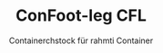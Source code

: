 ---
title: "ConFoot-leg CFL"
subtitle: "Containerchstock für rahmti Container"
mainImage: "/images/products/confoot-leg-cfl-main.jpg"
gallery:
  - "/images/products/confoot-leg-cfl-1.jpg"
  - "/images/products/confoot-leg-cfl-2.jpg"
  - "/images/products/confoot-leg-cfl-3.jpg"
shortDescription: "ConFoot-leg CFL isch speziell gmacht fir rahmti Container – es passt exakt in d'Rahm, sodass d'Container als Lagerbehälter für Flüssigkeite und anderi Material bruucht werde chönne."
technicalDescription: "S CFL-Modell isch uf sferischi Container usgerichtet, wo für de Transport vo Flüssigkeite, wo en hohe Druckaushaltig sueched, verwendet werde. D'sferischi Form tragt de Druck am beschte, aber drum brauche si en Rahm, damit si transportabel sind."
videoID: "C2KwnEb-npU"
specifications:
  - name: "Gewicht"
    value: "24 kg pro Chstock"
  - name: "Tragfähigkeit"
    value: "30 Tonne"
  - name: "Einstellbereich"
    value: "1.043 mm bis 1.448 mm"
  - name: "Material"
    value: "Hochwäärtiger Stahl"
price: "3.500 EUR"
priceVAT: "4.235 EUR"
pricingNotes: "Masse-Rabatte sind verfügbar. Nimm Kontakt uf für meh Info."
buyLink: "/contact"
howToUse: |
  1. Setz de CFL-Chstock am Eck vom Container-Rahm.
  2. Schalt de Verriegeligsmechanismus ii.
  3. Stell d'Höchi no ein, wänn nötig, im Bereich vo 1.043 mm bis 1.448 mm.
  4. Wiederhol das für alli nötige Ecke.
  5. Senk dä Trailer ab und fahr wäg, während de Container sicher uf de Chstöck blibt.
benefits:
  - title: "Perfekti Rahm-Passig"
    description: "Entwicklet, damit d'Rahm vo sferische Container exakt passe."
  - title: "Flüssiglagerig"
    description: "Ermöglicht d'Verwändig vo Container als Lagerbehälter für Flüssigkeite, wo en hohe Druckaushaltig sueched."
  - title: "Spezialisierts Design"
    description: "Gschtaltet speziell für d'einzigarti Aforderige vo rahmte Container."
  - title: "Vielseitigi Aawendige"
    description: "Geeignet für verschiedeni Branche, wo spezialisierti Containerlagerig und -handhabig bruuchät."
  - title: "Sofort mobil"
    description: "Container sind jederziit beweggbar – fahrt eifach dä Trailer unter de Container, um d'Reis witer zfüehre."
  - title: "Choschtoptimierig"
    description: "Hilft, d'Choschte und d'Zyt optimal z'nutze, indem spezialisierti Containerhandhabig ohni zusätzlechi Gerät ermöglicht wird."
articleContent: |
  ## Was isch ConFoot-leg CFL?

  ConFoot-leg CFL isch e spezialiserti Løsig mit Containerchstöck, gmacht für rahmte Container. Anders als bim Standardcontainer müend sferischi Container, wo für de Transport vo Flüssigkeite mit hoher Druckaushaltig verwendet werde, drumrum Rahmä ha, damit si beweglich sind – d'sferischi Form träg de Druck am beschte. S CFL-Modell isch so entworfe, dass es in d'Rahm perfekt passt und so ermöglicht, dass die spezialisierti Container als Lagerbehälter für Flüssigkeite und anderi Material, wo Druckbeständigkeit bruuchät, dient.

  ## Hauptvorteil für d'spezialisierti Containerhandhabig

  De ConFoot-leg CFL bringt erheblichi betriebliche Vorteili für Unternähme, wo rahmte Container handhändlet – bri insbesondere für de Transport und d'Lagerig vo Flüssigkeite. Indem d'spezialisierti Container uf Chstöck gstellt werde chönne, chasch flexibel Lagerløsige für Flüssigkeite und andere druckempfindlichi Stoffe realisiere, ohni dass stets en permanenti Infrastruktur vorhande sii muess.

  S CFL-Modell ermöglicht Betriebe, ihre spezialisierten Containerprozessä optimal z'organisiere, indem es e sichere Unterstüzig während em Belade, Entlade und Lagerigsprozess biet. Die Vielseitigkeit macht de CFL zu ere ideale Løsig für Industries, wo uf de Transport und d'Storage vo Flüssigkeite und anderi Material, wo Druckbeständig sii, angewiese sind.

  ## Wie's funktioniert

  De ConFoot-leg CFL wird sicher an de Rahmä vo de spezialisierten Container befestigt und bietet stabile Unterstützig, während dr Container für Belade, Entlade oder Lagerig positioniert wird. D'Chstöck hän en Einstellbereich vo 1.043 mm bis 1.448 mm, was vielseitigi Positionierig in unterschiedliche Betriebsumgebige ermoeglicht. Jede Chstock wiegt 24 kg, was d'Handhabig für Bediener erleichtert, und s System het en beträchtlichi Tragfähigkeit vo 30 Tonne.

  D'Installationsprozess isch eifach:
  1. Setz d'CFL-Chstöck an de Eck vom Container-Rahm.
  2. Schalt de Verriegeligsmechanismus ii, um d'Chstöck z'sichere.
  3. Stell d'Höchi a, wie’s euri spezifischi Aforderige erfordere.
  4. Senk dä Trailer ab und fahr wäg, während de Container sicher uf de Chstöck gstützt bliibt.

  Wänn's Zit isch, de Container z'move, fahrt eifach dä Trailer wieder unter de Container, sichert de Container am Trailer, nimm d'Chstöck ab und mach d'Reis witer.

  ## Aawendige vom ConFoot-leg CFL

  ### Chemieindustrie
  D'Chemieindustrie profitiert beträchtlich vo dr Fähigkeit vum CFL, Container, wo zum Strueche und Transport vo Chemikaliä und Flüssigmaterial verwendet werde, sicher z'unterstütze. Indem d'spezialisierti Container uf Chstöck gstellt wärde, chönd Unternehmen flexible Lagerløsige schaffe, wo d'Integrität vo dr druckempfindliche Stoff erhalte und d'Platznutzung optimiere.

  ### Öl- und Gasbranche
  Für d'Öl- und Gasbranche bringt de CFL wertvolli Flexibilität i dr Handhabig vo Container, wo für verschiedeni Petroleumproduckte verwendet werde. D'Fähigkeit, die Container sicher uf Chstöck z'positioniere, ermöglicht effizienteri Belade- und Entladevorgänge und schafft temporäri Lagerkapazität während de Stoßzeiten im Betrieb.

  ### Lebensmittel- und Getränkeindustrie
  D'Lebensmittel- und Getränkeindustrie cha d'CFL-Chstöck nutze für Container, wo für de Transport und d'Lagerig vo flüssige Produkte im Foodbereich verwendet werde. D'Stabilität und Zuverlässigkeit vom System sorgt derfir, dass die empfindliche Stoffe sicher gehandhabt und g'lageret werde chönne – ohni Risiko vo Verunreinigig oder Schade.

  ### Wasserbehandlig und -versorgig
  Betriebe in de Wasserbehandlig und -versorgig chönd vo dr Fähigkeit vum CFL profitiere, Container, wo für de Struech und Transport vo Wasserbehandlungschemikaliä und anderi Flüssigmaterial verwendet werde, sicher z'unterstütze. Die Eigeschafte ermöglichen e flexibelere und effizienteri Verwaltung vo däne essenzielle Ressource.

  ## Technische Spezifikatione

  - **Tragfähigkeit**: 30 Tonne
  - **Gewicht**: 24 kg pro Chstock
  - **Einstellbereich**: 1.043 mm bis 1.448 mm
  - **Material**: Hochwäärtiger Stahl mit langlebiger Oberfläche
  - **Kompatibilität**: Spezialisierti rahmte Container, bri insbesondere die für Flüssigtransport designet sind

  De ConFoot-leg CFL stellt e spezialiserti Løsig für d'Handhabig vo rahmte Container dar und biet Betriebe en Möglichkeit, ihre Operatione mit sferische Container – wie jene, wo für Flüssigkeite und anderi Material, wo Druckbeständig sii, verwändet werde – optimal zu organisieren. Indem d'spezialisierti Container sicher uf Chstöck unterstützt werde, hilft de CFL Betriebe, e grösseri Effizienz und Flexibilität in ihre Containerhandhabig zu erziele.
---
